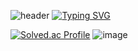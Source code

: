 ![header](https://capsule-render.vercel.app/api?type=waving&color=FFA07A&text=&animation=twinkling&height=100)
[![Typing SVG](https://readme-typing-svg.demolab.com?font=Alkatra&weight=500&size=45&duration=3500&pause=3&color=FFA07A&center=false&vCenter=false&multiline=true&repeat=true&width=1000&height=100&lines=Welcome+to+Hyeju's+GitHub!👋)](https://git.io/typing-svg)


[![Solved.ac Profile](http://mazassumnida.wtf/api/v2/generate_badge?boj=hyeju373)](https://solved.ac/hyeju373/) 
![image](https://github.com/hanaeju/hanaeju/assets/98371516/22af176d-b511-4863-9b18-9b70a6567252)



<!--
![Anurag's GitHub stats](https://github-readme-stats.vercel.app/api?username=hanaeju&show_icons=true&theme=radical)
![Top Langs](https://github-readme-stats.vercel.app/api/top-langs/?username=hanaeju&layout=compact&theme=dracula) 
**hanaeju/hanaeju** is a ✨ _special_ ✨ repository because its `README.md` (this file) appears on your GitHub profile.
Here are some ideas to get you started:

- 🔭 I’m currently working on ...
- 🌱 I’m currently learning ...
- 👯 I’m looking to collaborate on ...
- 🤔 I’m looking for help with ...
- 💬 Ask me about ...
- 📫 How to reach me: ...
- 😄 Pronouns: ...
- ⚡ Fun fact: ...
-->
